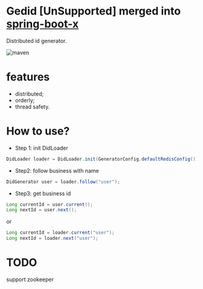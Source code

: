 # Gedid [UnSupported] merged into [spring-boot-x](https://github.com/OpeningO/spring-boot-x/tree/master/src/main/java/org/openingo/spring/gedid)
Distributed id generator.

![maven](https://img.shields.io/maven-central/v/cn.zhucongqi/gedid.svg)

# features

- distributed;
- orderly;
- thread safety.

# How to use?

- Step 1: init DidLoader

```java
DidLoader loader = DidLoader.init(GeneratorConfig.defaultRedisConfig());
```

- Step2: follow business with name

```java
DidGenerator user = loader.follow("user");
```

- Step3: get business id

```java
Long currentId = user.current();
Long nextId = user.next();
```

or

```java
Long currentId = loader.current("user");
Long nextId = loader.next("user");
```

# TODO

support zookeeper
